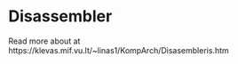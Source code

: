 # Disassembler

<p> Read more about at https://klevas.mif.vu.lt/~linas1/KompArch/Disasembleris.htm </p>
